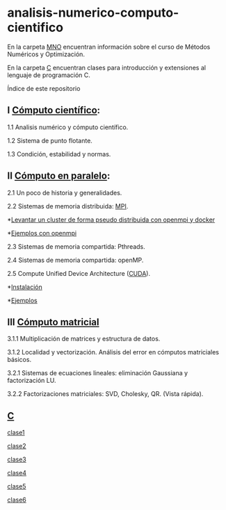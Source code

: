 # analisis-numerico-computo-cientifico

En la carpeta [MNO](MNO) encuentran información sobre el curso de Métodos Numéricos y Optimización.

En la carpeta [C](C) encuentran clases para introducción y extensiones al lenguaje de programación C.

Índice de este repositorio

## I [Cómputo científico](https://www.dropbox.com/sh/2o888m9v7i3ngsf/AACRxfa8bIl-LMBl7Jtb-y72a?dl=0):

1.1 Analisis numérico y cómputo científico.

1.2 Sistema de punto flotante.

1.3 Condición, estabilidad y normas.

## II [Cómputo en paralelo](https://www.dropbox.com/sh/vrdgj7bugi1flyp/AAAMP6R2n5GZY71KXkWT4ZEja?dl=0):

2.1 Un poco de historia y generalidades.

2.2 Sistemas de memoria distribuida: [MPI](C/extensiones_a_C/MPI).

*[Levantar un cluster de forma pseudo distribuida con openmpi y docker](C/extensiones_a_C/MPI/openMPI/)

*[Ejemplos con openmpi](C/extensiones_a_C/MPI/openMPI/ejemplos/README.md)

2.3 Sistemas de memoria compartida: Pthreads.

2.4 Sistemas de memoria compartida: openMP.

2.5 Compute Unified Device Architecture ([CUDA](C/extensiones_a_C/CUDA/)).

*[Instalación](C/extensiones_a_C/CUDA/instalacion)

*[Ejemplos](C/extensiones_a_C/CUDA/ejemplos/)

## III [Cómputo matricial](https://www.dropbox.com/sh/azwz5p69bnbamtw/AAB5t2SafFK_1XvthNT9Tflda?dl=0)

3.1.1 Multiplicación de matrices y estructura de datos.

3.1.2 Localidad y vectorización. Análisis del error en cómputos matriciales básicos.

3.2.1 Sistemas de ecuaciones lineales: eliminación Gaussiana y factorización LU.

3.2.2 Factorizaciones matriciales: SVD, Cholesky, QR. (Vista rápida).

## [C](C/)

[clase1](C/clases/clase1.md)

[clase2](C/clases/clase2.md)

[clase3](C/clases/clase3.md)

[clase4](C/clases/clase4.md)

[clase5](C/clases/clase5.md)

[clase6](C/clases/clase6.md)